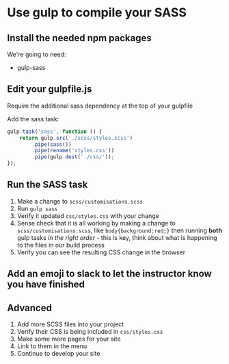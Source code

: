 # Use gulp to compile your SASS

## Install the needed npm packages

We're going to need:

- gulp-sass


## Edit your gulpfile.js

Require the additional sass dependency at the top of your gulpfile

Add the sass task:

```javascript
gulp.task('sass', function () {
	return gulp.src('./scss/styles.scss')
		.pipe(sass())
		.pipe(rename('styles.css'))
		.pipe(gulp.dest('./css/'));
});
```


## Run the SASS task

1) Make a change to `scss/customisations.scss`
1) Run `gulp sass`
1) Verify it updated `css/styles.css` with your change
1) Sense check that it is all working by making a change to `scss/customisations.scss`, like `body{background:red;}` then running **both** gulp tasks *in the right order* - this is key, think about what is happening to the files in our build process
1) Verify you can see the resulting CSS change in the browser

## **Add an emoji to slack to let the instructor know you have finished**


## Advanced

1) Add more SCSS files into your project
1) Verify their CSS is being included in `css/styles.css`
1) Make some more pages for your site
1) Link to them in the menu
1) Continue to develop your site
